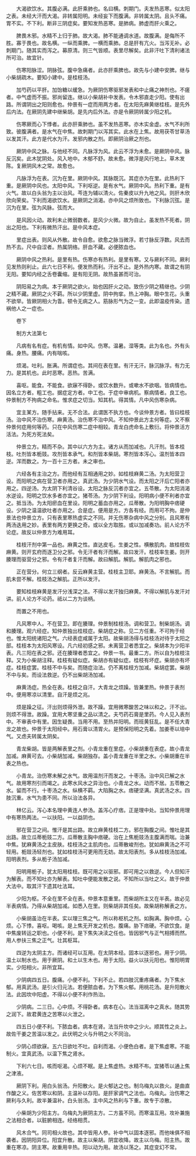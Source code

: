 <!-- { "loadSidebar": true } -->
　　大渴欲饮水。其腹必满。此肝乘肺也。名曰横。刺期门。夫发热恶寒。似太阳之表。未经大汗而大渴。非转属阳明。未经妄下而腹满。非转属太阴。且头不痛。胃不实。不下利。断非三阴症矣。要知发热恶寒。是肺病。肺虚而肝火乘之。

　　脾畏木邪。水精不上归于肺。故大渴。肺不能通调水道。故腹满。是侮所不胜。寡于畏也。故名横。一纵而乘脾。一横而乘肺。总是肝有亢火。当泻无补。必刺期门。随其实而泻之。募原清。则三气皆顺。表里尽解矣。此非汗吐下清利诸法所可治。故宜针。

　　伤寒阳脉涩。阴脉弦。腹中急痛者。此亦肝乘脾也。故先与小建中安脾。继与小柴胡疏木。要知小建中。是桂枝汤。

　　加芍药以平肝。加饴糖以缓急。为厥阴伤寒驱邪发表和中止痛之神剂也。不瘥者。中气虚而不振。邪尚留连。继以小柴胡补中发表。令木邪直走少阳。使有出路。所谓阴出之阳则愈也。仲景有一症而用两方者。在太阳先麻黄继桂枝。是先外后内法。在厥阴先建中继柴胡。是先内后外法。亦是令厥阴转属少阳之机。

　　伤寒厥而心下悸者。此亦肝乘肺也。虽不发热恶寒。亦木实金虚。水气不利所致。彼腹满者。是水气在中焦。故刺期门以泻其实。此水在上焦。故用茯苓甘草汤以发其汗。此方是代水为汗。发邪内散之剂。即厥阴治厥之剂也。

　　厥阴中风之脉。与他经不同。凡脉浮为风。此云不浮为未愈。是厥阴中风。脉反沉矣。此木犹阴处。风入地中。木郁不舒。故未愈。微浮是风行地上。草木发陈。复厥阴风木之常。故愈也。

　　凡脉浮为在表。沉为在里。厥阴中风。其脉既沉。其症亦为在里。此热利下重。是厥阴中风也。太阳中风。下利呕逆。是有水气。厥阴中风。热利下重。是有火气。故以白头翁为主以治风。芩连为辅以清火。佐秦皮以升九地之风。则肝木欣欣向荣矣。下利而渴欲饮水。是厥阴之消渴。亦中风之烦所致也。下利脉沉弦。是沉为在里。弦为风脉。弦而大。

　　是风因火动。故利未止微弱数者。是风少火微。故为自止。虽发热不死者。阴出之阳也。下利有微热汗出。是中风本症。

　　里症出表。则风从外散。故令自愈。欲愈之脉当微浮。若寸脉反浮数。风去而热不去。尺中自涩者。热属阴络。肝血不藏。必便脓血也。

　　厥阴中风之热利。是里有热。伤寒亦有热利。是里有寒。又与厥利不同。厥利见发热则利止。此六七日不利。便发热而利。汗出不止。是外热内寒。故谓之有阴无阳。要知内经之舌卷囊缩。是有阳无阴。故热虽甚而可治。

　　阴阳易之为病。本于厥阴之欲火。始也因肝火之动。致伤少阴之精继也。少阴之精不藏。厥阴之火不羁。所以少阴里虚。阴中拘挛。热上冲胸。眼中生花。头重不欲举。皆厥阴相火为眚。顿令无病之人。筋脉形气为之一变。此即温疫传染。遗祸他人之一症也。

　　卷下

　　制方大法第七

　　凡病有名有症。有机有情。如中风。伤寒。温暑。湿等类。此为名也。外有头痛。身热。腰痛。内有喘咳。

　　烦渴。吐利。胀满。所谓症也。其间在表在里。有汗无汗。脉沉脉浮。有力无力。是其机也。此时恶寒。恶热。苦满。

　　喜呕。能食。不能食。欲寐不得卧。或饮水数升。或嗽水不欲咽。皆病情也。因名立方者。粗工也。据症定方者。中工也。于症中审病机。察病情者。良工也。仲景制方不拘病之命名。惟求症之切当。知其机。得其情。凡中风伤寒杂病。

　　宜主某方。随手拈来。无不合法。此谓医不执方也。今谈仲景方者。皆曰桂枝汤。治中风不治伤寒。麻黄汤。治伤寒不治中风。不知仲景此方主何等症。又不察仲景何症用何等药。只在中风伤寒二症中相较。青龙白虎命名上敷衍。将仲景活方活法。为死方死法矣。

　　仲景立方。精而不杂。其中以六方为主。诸方从而加减也。凡汗剂。皆本桂枝。吐剂皆本栀豉。攻剂皆本承气。和剂皆本柴胡。寒剂皆本泻心。温剂皆本四逆。浑而数之。为一百十三方者。未之审也。

　　六经各有主治之方。而他经有互相通用之妙。如桂枝麻黄二汤。为太阳营卫设。而阳明之病在营卫者亦用之。真武汤。为少阴水气设。而太阳之汗后亡阳者亦用之。四逆汤。为太阴下利清谷设。太阳之脉反沉者亦宜之。五苓散。为太阳消渴水逆设。阳明之饮水多者亦宜之。猪苓汤。为少阴下利设。阳明病小便不利者亦宜之。抵当汤。为太阳瘀血在里设。阳明之蓄血亦用之。瓜蒂散。为阳明胸中痞硬设。少阴之温温欲吐者亦用之。合是症。便用是方。方各有经。而用可不拘。是仲景法也仲景立方。只有表里寒热虚实之不同。并无伤寒杂病中风之分别。且风寒有两汤迭用之妙。表里有两方更换之奇。或以全方取胜。或以加减奏功。前人论方不论症。故反以仲景方为难用耳。

　　桂枝汗剂中第一品也。麻黄之性。直达皮毛。生姜之性。横散肌肉。故桂枝佐麻黄。则开玄府而逐卫分之邪。令无汗者有汗而解。故曰发汗。桂枝率生姜。则开腠理而驱营分之邪。令有汗者复汗而解。故曰解肌。解肌。解肌肉之邪也。

　　正在营分。何立三纲者。反云麻黄主营。桂枝主卫耶。麻黄汤。不言解肌。而肌未尝不解。桂枝汤之解肌。正所以发汗。

　　要知桂枝麻黄是发汗分浅深之法。不得以发汗独归麻黄。不得以解肌与发汗对讲。前人论方不论药。祗以二方为谈柄。

　　而置之不用也。

　　凡风寒中人。不在营卫。即在腠理。仲景制桂枝汤。调和营卫。制柴胡汤。调和腠理。观六经症。知仲景独出桂枝症。柴胡症之称。见二方任重。不可拘于经也。惟太阳统诸阳之气。六经表症咸属于太阳。故柴胡汤得与桂枝汤对待于太阳之部。桂枝本为太阳风寒设。凡六经初感之邪。未离营卫者悉宜之。柴胡本为少阳半表。凡三阳在表之邪。还在腠理者悉宜之。仲景一书。最重二方。所以自为桂枝注释。又为小柴胡注释。桂枝有疑似症。柴胡亦有疑似症。桂枝有坏症。柴胡亦有坏症。桂枝症罢。桂枝不中与矣。而随症治法。仍不离桂枝方加减。柴胡症罢。柴胡不中与矣。而设法救逆。仍不出柴胡汤加减。

　　麻黄汤症。热全在表。桂枝之自汗。大青龙之烦躁。皆兼里热。仲景于表剂中。便用寒凉以清里。自汗是烦之兆。

　　烦是躁之征。汗出则烦得外泄。故不躁。宜用微寒酸苦之味以和之。汗不出。则烦不得泄。故躁。宜用大寒坚重之品以清之。夫芍药石膏是里药。今人见入表剂中。不审表中有里。因生疑畏。当用不用。至热并阳明。而班黄狂乱。是不任大青龙之故也。仲景于太阳经中。用石膏以清胃火。是预保阳明之先着。加姜枣以培中气。又虑夫转属太阴矣。

　　青龙柴胡。皆是两解表里之剂。小青龙重在里症。小柴胡重在表症。故小青龙加减。麻黄可去。小柴胡加减。柴胡独存。盖小青龙重在半里之水。小柴胡重在半表之热也。

　　小青龙。治伤寒未解之水气。故用温剂汗而发之。十枣汤。治中风已解之水气。故用寒剂引而竭之。此寒水风水之异治也。小青龙之水。动而不居。五苓散之水。留而不行。十枣汤之水。纵横不羁。大陷胸之水。痞硬坚满。真武汤之水。四肢沉重。水气为患不同。所以治法各异。

　　林亿云。泻心本名理中黄连人参汤。盖泻心疗痞。正是理中处。当知仲景用理中有寒热两法。一以扶阳。一以益阴也。

　　邪在营卫之间。惟汗是其出路。故立麻黄桂枝二方。邪在胸腹之间。惟吐是其出路。故立瓜蒂栀豉二方。瓜蒂散主胸中痞硬。治在上焦栀豉汤主腹满而喘。治兼中焦。犹麻黄汤之主皮肤。桂枝汤之主肌肉也。瓜蒂散峻剂也。犹如麻黄汤之不可轻用。栀豉汤轻剂也。犹如桂枝汤可更用而无妨。故太阳表剂。多从桂枝汤加减。阳明表剂。多从栀子汤加减。

　　阳明用栀子。犹太阳用桂枝。既可用之以驱邪。即可用之以救逆。今人但知汗为解表。而不知吐亦为解表。知吐中便能发散之说。不知所以当吐之义。故于仲景大法中。取其汗下遗其吐法耳。

　　少阳为枢。不全在里不全在表。仲景本意重里。而柴胡所主又在半表。故必见半表病情。乃得从柴胡加减。如悉入在里。则柴胡非其任矣。故柴胡称解表之方。

　　小柴胡虽治在半表。实以理三焦之气。所以称枢机之剂。如胸满。胸中烦。心烦。心下悸。喜呕。喝咳。是上焦无开发之机也。腹痛。胁下痞硬。不欲饮食。是中焦废转运之职也。小便不利。是下焦失决渎之任也。皆因邪气与正气相搏而然。用人参扶三焦之正气。壮其枢耳。

　　四逆为太阴主方。而诸经可以互用。在太阴本经。固本以逐邪也。用于少阴。温土以制水也。用于厥阴。和土以生木也。用于太阳。益火以扶元阳也。惟阳明胃实。少阳相火。非所宜耳。

　　少阴病四五日。腹痛。小便不利。下利不止。若四肢沉重疼痛者。为下焦水郁。用真武汤。是引火归元法。若便脓血者。为下焦火郁。用桃花汤。是升阳散火法。此因坎中阳虚。不得以小便不利作热治。

　　少阴病。二三日。心中烦。不得卧者。病本在心。法当滋离中之真水。随其势之润下。故君黄连之苦寒以火泄之。

　　四五日小便不利。下脓血者。病本在肾。法当升坎中之少火。顺其性之炎上。故佐干姜之苦温以发之。此伏明之火与升明之火不同治。

　　少阴心烦欲寐。五六日欲吐不吐。自利而渴。小便色白者。是下焦虚寒。不能制火。宜真武汤。以温下焦之肾水。

　　下利六七日。咳而呕渴。心烦不眠。是上焦虚热。水精不布。宜猪苓以通上焦之津液。

　　厥阴下利。用白头翁汤。升阳散火。是火郁达之也。制乌梅丸以救火。是曲直作酸之义。佐苦寒以和阴。主温补以存阳。是肝家调气之法也。乌梅丸。治伤寒之厥利与久利。故半兼温补。白头翁汤。主中风之热利与下重。故专于凉散。

　　小柴胡为少阳主方。乌梅丸为厥阴主方。二方虽不同。而寒温互用。攻补兼施之法相合者。以脏腑相连。经络相贯。

　　风木合气。同司相火故也。其中皆用人参。补中气以固本逐邪。而他味俱不相袭者。因阴阳异位。阳宜升散。故主以柴胡。阴宜收降。故主以乌梅。阳主热。故重在寒凉。阴主寒。故重用辛热。阳以动为用。故汤以荡之。其症变幻不常。

